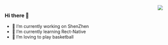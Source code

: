 <img align="right" src="https://github-readme-stats.vercel.app/api?username=xiejuqiang&show_icons=true&icon_color=CE1D2D&text_color=718096&bg_color=ffffff&hide_title=true" />

### Hi there 👋
- 🔭 I’m currently working on ShenZhen
- 🌱 I’m currently learning Rect-Native
- 🏀 I’m loving to play basketball
<!--
**xiejuqiang/xiejuqiang** is a ✨ _special_ ✨ repository because its `README.md` (this file) appears on your GitHub profile.

Here are some ideas to get you started:

- 🔭 I’m currently working on ...
- 🌱 I’m currently learning ...
- 👯 I’m looking to collaborate on ...
- 🤔 I’m looking for help with ...
- 💬 Ask me about ...
- 📫 How to reach me: ...
- 😄 Pronouns: ...
- ⚡ Fun fact: ...
-->
